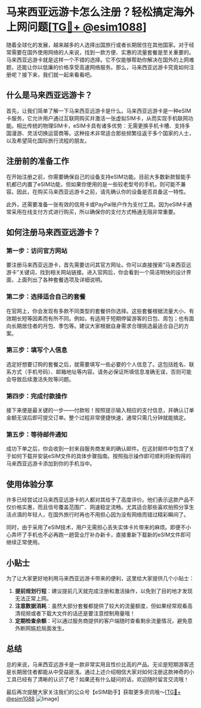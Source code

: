 # 马来西亚远游卡怎么注册？轻松搞定海外上网问题[[TG💪+ @esim1088](https://t.me/s/esim1088)]

随着全球化的发展，越来越多的人选择出国旅行或者长期居住在其他国家。对于经常需要在国外使用网络的人来说，找到一款方便、实惠的流量套餐是至关重要的。马来西亚远游卡就是这样一个不错的选择。它不仅能够帮助你解决在国外的上网难题，还能让你以低廉的价格享受高速网络服务。那么，马来西亚远游卡究竟如何注册呢？接下来，我们就一起来看看吧。

## 什么是马来西亚远游卡？

首先，让我们简单了解一下马来西亚远游卡是什么。马来西亚远游卡是一种eSIM卡服务，它允许用户通过互联网购买并激活一张虚拟SIM卡，从而实现手机联网功能。相比传统的物理SIM卡，eSIM卡具有诸多优势：无需更换手机卡槽、支持多国漫游、灵活切换运营商等。这种技术非常适合那些频繁往返于多个国家的人士，以及希望简化国际旅行流程的朋友。

## 注册前的准备工作

在开始注册之前，你需要确保自己的设备支持eSIM功能。目前大多数新款智能手机都已内置了eSIM功能，但如果你使用的是一些较老型号的手机，则可能不兼容。因此，在购买马来西亚远游卡之前，请先确认你的设备是否具备这一特性。

此外，还需要准备一张有效的信用卡或PayPal账户作为支付工具。因为eSIM卡通常采用在线支付方式进行购买，所以确保你的支付方式畅通无阻非常重要。

## 如何注册马来西亚远游卡？

### 第一步：访问官方网站

要注册马来西亚远游卡，首先需要访问其官方网址。你可以直接搜索“马来西亚远游卡”关键词，找到相关网站链接。进入官网后，你会看到一个简洁明快的设计界面，上面列出了各种套餐选项及详细说明。

### 第二步：选择适合自己的套餐

在官网上，你会发现有多款不同类型的套餐供你选择。这些套餐根据流量大小、有效期长短等因素而有所不同。例如，有适用于短期停留游客的日包、周包；也有面向长期居住者的月包、季包等。建议大家根据自身需求合理挑选最适合自己的方案。

### 第三步：填写个人信息

选定好想要订购的套餐之后，就需要填写一些必要的个人信息了。这包括姓名、联系方式（手机号码）、邮箱地址等内容。请务必保证所填信息准确无误，否则可能会导致后续激活失败等问题。

### 第四步：完成付款操作

接下来便是最关键的一步——付款啦！按照提示输入相应的支付信息，并确认订单金额无误后即可提交订单。整个过程非常便捷快速，通常只需几分钟就能搞定。

### 第五步：等待邮件通知

成功下单之后，你会收到一封来自服务商发来的确认邮件。在这封邮件中包含了关于如何下载并安装eSIM文件的具体步骤指南。按照指示操作即可顺利将新购得的马来西亚远游卡添加到你的手机当中。

## 使用体验分享

许多已经尝试过马来西亚远游卡的人都对其给予了高度评价。他们表示这款产品不仅价格实惠，而且信号覆盖范围广、网速稳定流畅。尤其适合那些喜欢拍照分享生活点滴的年轻人，在国外旅行时再也不用担心因为没有网络而错过精彩瞬间了。

同时，由于采用了eSIM技术，用户无需担心丢失实体卡片带来的麻烦。即便不小心弄坏了手机也不必再跑一趟营业厅补办新卡，直接重新下载新的eSIM文件即可继续正常使用。

## 小贴士

为了让大家更好地利用马来西亚远游卡带来的便利，这里给大家提供几个小贴士：

1. **提前规划行程**：建议提前几天就完成注册和激活操作，以免到了目的地才发现无法正常上网。
2. **注意数据消耗**：虽然大部分套餐都提供了较大的流量额度，但如果经常观看高清视频或者下载大文件的话还是要注意控制用量哦！
3. **定期检查余额**：可以通过服务商提供的客户端随时查看剩余流量情况，避免意外断网尴尬局面发生。

## 总结

总的来说，马来西亚远游卡是一款非常实用且性价比高的产品。无论是短期游客还是长期居住者都能从中受益匪浅。通过上述介绍相信大家对如何注册这款神奇的小工具已经有了清晰的认识了吧？如果还有什么疑问的话，欢迎随时留言交流哦！

最后再次提醒大家关注我们的公众号【eSIM助手】获取更多资讯哦～[[TG💪+ @esim1088](https://t.me/s/esim1088) ![Image](https://i.postimg.cc/4NQfJmqS/Snipaste-2025-05-13-00-14-12.png)]